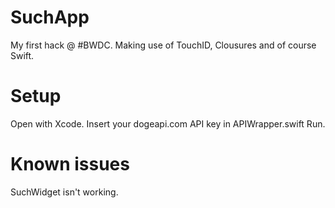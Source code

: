 SuchApp
=======

My first hack @ #BWDC. Making use of TouchID, Clousures and of course Swift.

Setup
=======

Open with Xcode.
Insert your dogeapi.com API key in APIWrapper.swift
Run.

Known issues
=======

SuchWidget isn't working.